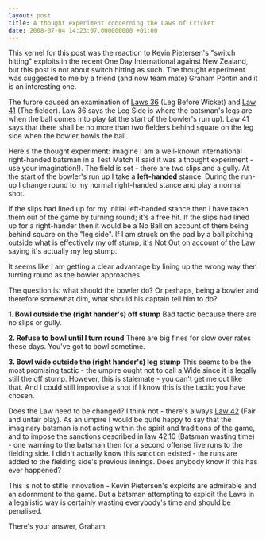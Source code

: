 ```yaml
---
layout: post
title: A thought experiment concerning the Laws of Cricket
date: 2008-07-04 14:23:07.000000000 +01:00
---
```

This kernel for this post was the reaction to Kevin Pietersen's "switch hitting" exploits in the recent One Day International against New Zealand, but this post is not about switch hitting as such. The thought experiment was suggested to me by a friend (and now team mate) Graham Pontin and it is an interesting one.

The furore caused an examination of <a href="https://www.lords.org/laws-and-spirit/laws-of-cricket/laws/law-36-leg-before-wicket,62,AR.html" target="_blank">Laws 36</a> (Leg Before Wicket) and <a href="https://www.lords.org/laws-and-spirit/laws-of-cricket/laws/law-41-the-fielder,67,AR.html" target="_blank">Law 41</a> (The fielder). Law 36 says the Leg Side is where the batsman's legs are when the ball comes into play (at the start of the bowler's run up). Law 41 says that there shall be no more than two fielders behind square on the leg side when the bowler bowls the ball.

Here's the thought experiment: imagine I am a well-known international right-handed batsman in a Test Match (I said it was a thought experiment - use your imagination!). The field is set - there are two slips and a gully. At the start of the bowler's run up I take a <strong>left-handed</strong> stance. During the run-up I change round to my normal right-handed stance and play a normal shot.

If the slips had lined up for my initial left-handed stance then I have taken them out of the game by turning round; it's a free hit. If the slips had lined up for a right-hander then it would be a No Ball on account of them being behind square on the "leg side". If I am struck on the pad by a ball pitching outside what is effectively my off stump, it's Not Out on account of the Law saying it's actually my leg stump.

It seems like I am getting a clear advantage by lining up the wrong way then turning round as the bowler approaches.

The question is: what should the bowler do? Or perhaps, being a bowler and therefore somewhat dim, what should his captain tell him to do?

<strong>1. Bowl outside the (right hander's) off stump</strong>
Bad tactic because there are no slips or gully.

<strong>2. Refuse to bowl until I turn round</strong>
There are big fines for slow over rates these days. You've got to bowl sometime.

<strong>3. Bowl wide outside the (right hander's) leg stump</strong>
This seems to be the most promising tactic - the umpire ought not to call a Wide since it is legally still the off stump. However, this is stalemate - you can't get me out like that. And I could still improvise a shot if I know this is the tactic you have chosen.

Does the Law need to be changed? I think not - there's always <a href="https://www.lords.org/laws-and-spirit/laws-of-cricket/laws/law-42-fair-and-unfair-play,68,AR.html" target="_blank">Law 42</a> (Fair and unfair play). As an umpire I would be quite happy to say that the imaginary batsman is not acting within the spirit and traditions of the game, and to impose the sanctions described in law 42.10 (Batsman wasting time) - one warning to the batsman then for a second offense five runs to the fielding side. I didn't actually know this sanction existed - the runs are added to the fielding side's previous innings. Does anybody know if this has ever happened?

This is not to stifle innovation - Kevin Pietersen's exploits are admirable and an adornment to the game. But a batsman attempting to exploit the Laws in a legalistic way is certainly wasting everybody's time and should be penalised.

There's your answer, Graham.

